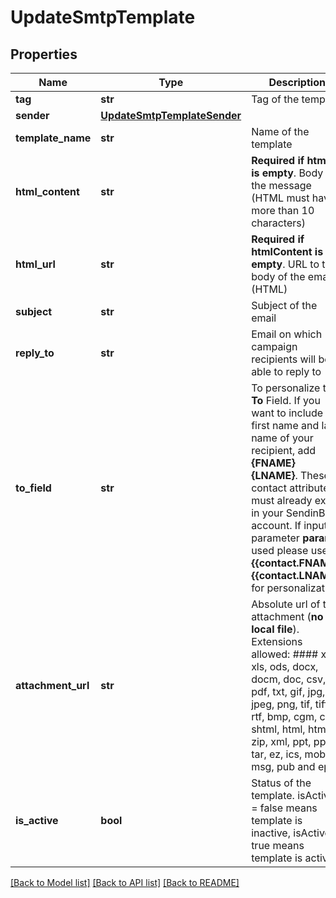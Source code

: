 # UpdateSmtpTemplate

## Properties
Name | Type | Description | Notes
------------ | ------------- | ------------- | -------------
**tag** | **str** | Tag of the template | [optional] 
**sender** | [**UpdateSmtpTemplateSender**](UpdateSmtpTemplateSender.md) |  | [optional] 
**template_name** | **str** | Name of the template | [optional] 
**html_content** | **str** | **Required if htmlUrl is empty**. Body of the message (HTML must have more than 10 characters)  | [optional] 
**html_url** | **str** | **Required if htmlContent is empty**. URL to the body of the email (HTML)  | [optional] 
**subject** | **str** | Subject of the email | [optional] 
**reply_to** | **str** | Email on which campaign recipients will be able to reply to | [optional] 
**to_field** | **str** | To personalize the **To** Field. If you want to include the first name and last name of your recipient, add **{FNAME} {LNAME}**. These contact attributes must already exist in your SendinBlue account. If input parameter **params** used please use **{{contact.FNAME}} {{contact.LNAME}}** for personalization  | [optional] 
**attachment_url** | **str** | Absolute url of the attachment (**no local file**). Extensions allowed:  #### xlsx, xls, ods, docx, docm, doc, csv, pdf, txt, gif, jpg, jpeg, png, tif, tiff, rtf, bmp, cgm, css, shtml, html, htm, zip, xml, ppt, pptx, tar, ez, ics, mobi, msg, pub and eps  | [optional] 
**is_active** | **bool** | Status of the template. isActive &#x3D; false means template is inactive, isActive &#x3D; true means template is active | [optional] 

[[Back to Model list]](../README.md#documentation-for-models) [[Back to API list]](../README.md#documentation-for-api-endpoints) [[Back to README]](../README.md)

